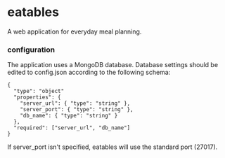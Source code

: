 # eatables
A web application for everyday meal planning.

### configuration
The application uses a MongoDB database. Database settings
should be edited to config.json according to the following
schema:

```
{
  "type": "object"
  "properties": {
    "server_url": { "type": "string" },
    "server_port": { "type": "string" },
    "db_name": { "type": "string" }
  },
  "required": ["server_url", "db_name"]
}
```
If server_port isn't specified, eatables will use the
standard port (27017).
